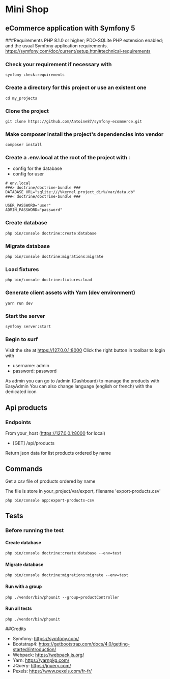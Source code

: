# Mini Shop
## eCommerce application with Symfony 5
###Requirements
PHP 8.1.0 or higher;
PDO-SQLite PHP extension enabled;
and the usual Symfony application requirements.
https://symfony.com/doc/current/setup.html#technical-requirements

### Check your requirement if necessary with
```symfony check:requirements```
### Create a directory for this project or use an existent one
```cd my_projects```
### Clone the project
```git clone https://github.com/Antoine87/symfony-ecommerce.git```
### Make composer install the project's dependencies into vendor
```composer install```
### Create a .env.local at the root of the project with :
- config for the database
- config for user
```
# env.local
###> doctrine/doctrine-bundle ###
DATABASE_URL="sqlite:///%kernel.project_dir%/var/data.db"
###< doctrine/doctrine-bundle ###

USER_PASSWORD="user"
ADMIN_PASSWORD="password"
```

### Create database
```php bin/console doctrine:create:database```
### Migrate database
```php bin/console doctrine:migrations:migrate```
### Load fixtures
```php bin/console doctrine:fixtures:load```
### Generate client assets with Yarn (dev environment)
```yarn run dev```
### Start the server
```symfony server:start```
### Begin to surf

Visit the site at https://127.0.0.1:8000
Click the right button in toolbar to login with
- username: admin
- password: password

As admin you can go to /admin (Dashboard) to manage the products with EasyAdmin
You can also change language (english or french) with the dedicated icon

## Api products

### Endpoints

From your_host (https://127.0.0.1:8000 for local)
- [GET] /api/products

Return json data for list products ordered by name

## Commands

Get a csv file of products ordered by name

The file is store in your_project/var/export, filename 'export-products.csv'

```php bin/console app:export-products-csv```

## Tests

### Before running the test
#### Create database
```php bin/console doctrine:create:database --env=test```
#### Migrate database
```php bin/console doctrine:migrations:migrate --env=test```
#### Run with a group
```php ./vendor/bin/phpunit --group=productController```
#### Run all tests
```php ./vendor/bin/phpunit```

##Credits
- Symfony: https://symfony.com/
- Bootstrap4: https://getbootstrap.com/docs/4.0/getting-started/introduction/
- Webpack: https://webpack.js.org/
- Yarn: https://yarnpkg.com/
- JQuery: https://jquery.com/
- Pexels: https://www.pexels.com/fr-fr/



